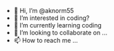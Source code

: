 - 👋 Hi, I’m @aknorm55
- 👀 I’m interested in coding?
- 🌱 I’m currently learning coding
- 💞️ I’m looking to collaborate on ...
- 📫 How to reach me ...

<!---
aknorm55/aknorm55 is a ✨ special ✨ repository because its `README.md` (this file) appears on your GitHub profile.
You can click the Preview link to take a look at your changes.
--->
